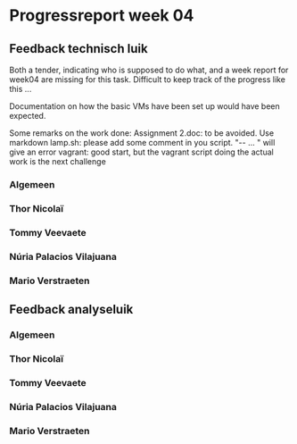 # Progressreport week 04


## Feedback technisch luik

Both a tender, indicating who is supposed to do what, and a week report for week04 are missing for this task. Difficult to keep track of the progress like this ... 

Documentation on how the basic VMs have been set up would have been expected.

Some remarks on the work done:
Assignment 2.doc: to be avoided. Use markdown
lamp.sh: please add some comment in you script. "-- ... " will give an error
vagrant: good start, but the vagrant script doing the actual work is the next challenge

### Algemeen

### Thor Nicolaï 
### Tommy Veevaete
### Núria Palacios Vilajuana
### Mario Verstraeten

## Feedback analyseluik

### Algemeen

### Thor Nicolaï 
### Tommy Veevaete
### Núria Palacios Vilajuana
### Mario Verstraeten
